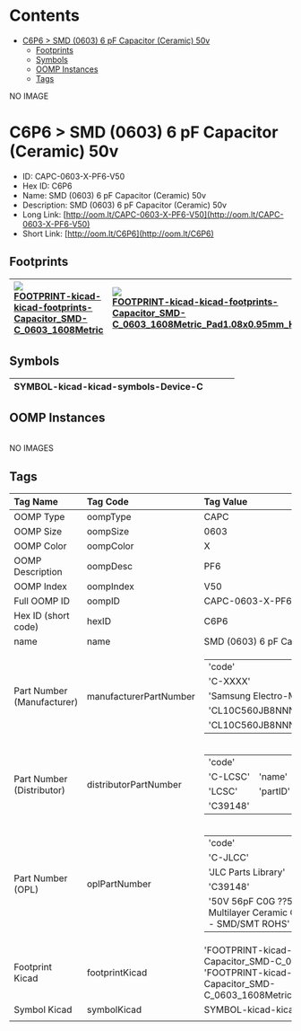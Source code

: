 



Contents
========

* [C6P6 > SMD (0603) 6 pF Capacitor (Ceramic) 50v](#c6p6--smd-0603-6-pf-capacitor-ceramic-50v)
	* [Footprints](#footprints)
	* [Symbols](#symbols)
	* [OOMP Instances](#oomp-instances)
	* [Tags](#tags)
  
NO IMAGE  
# C6P6 > SMD (0603) 6 pF Capacitor (Ceramic) 50v

- ID: CAPC-0603-X-PF6-V50
- Hex ID: C6P6
- Name: SMD (0603) 6 pF Capacitor (Ceramic) 50v
- Description: SMD (0603) 6 pF Capacitor (Ceramic) 50v
- Long Link: [http://oom.lt/CAPC-0603-X-PF6-V50](http://oom.lt/CAPC-0603-X-PF6-V50)
- Short Link: [http://oom.lt/C6P6](http://oom.lt/C6P6)

## Footprints
  

|[![](https://raw.githubusercontent.com/oomlout/oomlout_OOMP_eda_V2/FOOTPRINT/kicad/kicad-footprints/Capacitor_SMD/C_0603_1608Metric/main/image_140.png)<br>FOOTPRINT-kicad-kicad-footprints-Capacitor_SMD-C_0603_1608Metric](https://github.com/oomlout/oomlout_OOMP_eda_V2/FOOTPRINT/kicad/kicad-footprints/Capacitor_SMD/C_0603_1608Metric/tree/main/)|[![](https://raw.githubusercontent.com/oomlout/oomlout_OOMP_eda_V2/FOOTPRINT/kicad/kicad-footprints/Capacitor_SMD/C_0603_1608Metric_Pad1.08x0.95mm_HandSolder/main/image_140.png)<br>FOOTPRINT-kicad-kicad-footprints-Capacitor_SMD-C_0603_1608Metric_Pad1.08x0.95mm_HandSolder](https://github.com/oomlout/oomlout_OOMP_eda_V2/FOOTPRINT/kicad/kicad-footprints/Capacitor_SMD/C_0603_1608Metric_Pad1.08x0.95mm_HandSolder/tree/main/)|||
| :--- | :--- | :--- | :--- |

## Symbols
  

|![]()<br>SYMBOL-kicad-kicad-symbols-Device-C||||
| :--- | :--- | :--- | :--- |

## OOMP Instances
  

|||||
| :--- | :--- | :--- | :--- |
  
NO IMAGES  
## Tags
  

|Tag Name|Tag Code|Tag Value|
| :--- | :--- | :--- |
|OOMP Type|oompType|CAPC|
|OOMP Size|oompSize|0603|
|OOMP Color|oompColor|X|
|OOMP Description|oompDesc|PF6|
|OOMP Index|oompIndex|V50|
|Full OOMP ID|oompID|CAPC-0603-X-PF6-V50|
|Hex ID (short code)|hexID|C6P6|
|name|name|SMD (0603) 6 pF Capacitor (Ceramic) 50v|
|Part Number (Manufacturer)|manufacturerPartNumber|<table><tr><td>'code'</td></tr><tr><td> 'C-XXXX'</td><td> 'name'</td></tr><tr><td> 'Samsung Electro-Mechanics'</td><td> 'partID'</td></tr><tr><td> 'CL10C560JB8NNNC'</td><td> 'partName'</td></tr><tr><td> 'CL10C560JB8NNNC'</td></tr></table>|
|Part Number (Distributor)|distributorPartNumber|<table><tr><td>'code'</td></tr><tr><td> 'C-LCSC'</td><td> 'name'</td></tr><tr><td> 'LCSC'</td><td> 'partID'</td></tr><tr><td> 'C39148'</td></tr></table>|
|Part Number (OPL)|oplPartNumber|<table><tr><td>'code'</td></tr><tr><td> 'C-JLCC'</td><td> 'name'</td></tr><tr><td> 'JLC Parts Library'</td><td> 'partID'</td></tr><tr><td> 'C39148'</td><td> 'partName'</td></tr><tr><td> '50V 56pF C0G ??5% 0603  Multilayer Ceramic Capacitors MLCC - SMD/SMT ROHS'</td></tr></table>|
|Footprint Kicad|footprintKicad|'FOOTPRINT-kicad-kicad-footprints-Capacitor_SMD-C_0603_1608Metric', 'FOOTPRINT-kicad-kicad-footprints-Capacitor_SMD-C_0603_1608Metric_Pad1.08x0.95mm_HandSolder'|
|Symbol Kicad|symbolKicad|SYMBOL-kicad-kicad-symbols-Device-C|
||||
